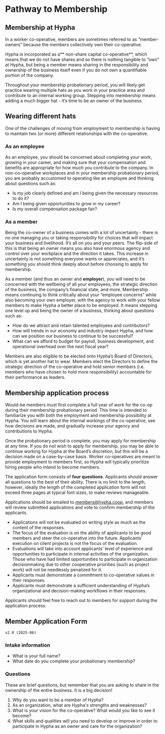 # Pathway to Membership

## Membership at Hypha

In a worker co-operative, members are sometimes referred to as “member-owners” because the members collectively own their co-operative.

Hypha is incorporated as a** non-share capital co-operative**, which means that we do not have shares and so there is nothing tangible to “own” at Hypha, but being a member means sharing in the responsibility and ownership of the business itself even if you do not own a quantifiable portion of the company.

Throughout your membership probationary period, you will likely get practice wearing multiple hats as you work in your practice area and contribute to an internal working group. Stepping into membership means adding a much bigger hat - it’s time to be an owner of the business.


## Wearing different hats

One of the challenges of moving from employment to membership is having to maintain two (or more) different relationships with the co-operative. 


### As an employee

As an employee, you should be concerned about completing your work, growing in your career, and making sure that your compensation and benefits are appropriate for how much you contribute to the company. In non-co-operative workplaces and in your membership probationary period, you are probably accustomed to operating like an employee and thinking about questions such as:
* Is my job clearly defined and am I being given the necessary resources to do it?
* Am I being given opportunities to grow in my career?
* Is my overall compensation package fair?


### As a member 

Being the co-owner of a business comes with a lot of uncertainty - there is no one managing you or taking responsibility for choices that will impact your business and livelihood. It’s all on you and your peers. The flip-side of this is that being an owner means you also have enormous agency and control over your workplace and the direction it takes. This increase in uncertainty is not something everyone wants or appreciates, and it’s something you should think deeply about before choosing to apply for membership.

As a member (and thus an owner and **employer**), you will need to be concerned with the wellbeing of all your employees, the strategic direction of the business, the company’s financial state, and more. Membership means continuing to think critically about your “employee concerns” while also becoming your own employer, with the agency to work with your fellow members to make Hypha a better place to be employed. It means stepping one level up and being the owner of a business, thinking about questions such as:
* How do we attract and retain talented employees and contributors?
* How will trends in our economy and industry impact Hypha, and how can we position our business to continue to be successful?
* What can we afford to budget for payroll, business development, and operational overhead over the next fiscal year?

Members are also eligible to be elected onto Hypha’s Board of Directors, which is yet another hat to wear. Members elect the Directors to define the strategic direction of the co-operative and hold senior members (i.e. members who have chosen to hold more responsibility) accountable for their performance as leaders.


## Membership application process

Would-be members must first complete a full year of work for the co-op during their membership probationary period. This time is intended to familiarize you with both the employment and membership possibility at Hypha. You will learn about the internal workings of the co-operative, see how decisions are made, and gradually increase your agency and contributions to Hypha.

Once the probationary period is complete, you may apply for membership at any time. If you do not wish to apply for membership, you may be able to continue working for Hypha at the Board’s discretion, but this will be a decision made on a case-by-case basis. Worker co-operatives are meant to provide employment to members first, so Hypha will typically prioritize hiring people who intend to become members.

The application form consists of **four questions**. Applicants should answer all questions to the best of their ability. There is no limit to the length, however, ideally the length of the completed application form will not exceed three pages at typical font sizes, to make reviews manageable.

Applications should be emailed to members@hypha.coop, and members will review submitted applications and vote to confirm membership of the applicants.

* Applications will not be evaluated on writing style as much as the content of the responses.
* The focus of the evaluation is on the ability of applicants to be good members and steer the co-operative into the future. Applicants' execution on client projects is not the focus of the evaluation.
* Evaluations will take into account applicants' level of experience and opportunities to participate in internal activities of the organization. Those who have had limited opportunities to participate in organization decisionmaking due to other cooperative priorities (such as project work) will not be needlessly penalized for it.
* Applicants must demonstrate a commitment to co-operative values in their responses.
* Applicants must demonstrate a sufficient understanding of Hypha’s organizational and decision-making workflows in their responses.

Applicants should feel free to reach out to members for support during the application process.


## Member Application Form

    v2.0 (2025-06)


### Intake information
* What is your full name?
* What date do you complete your probationary membership?


### Questions

These are brief questions, but remember that you are asking to share in the ownership of the entire business. It is a big decision!

1. Why do you want to be a member of Hypha?
2. As an organization, what are Hypha's strengths and weaknesses?
3. What is your vision for the co-operative? What would you like to see it become?
4. What skills and qualities will you need to develop or improve in order to participate in Hypha as an owner and care for the organization?
